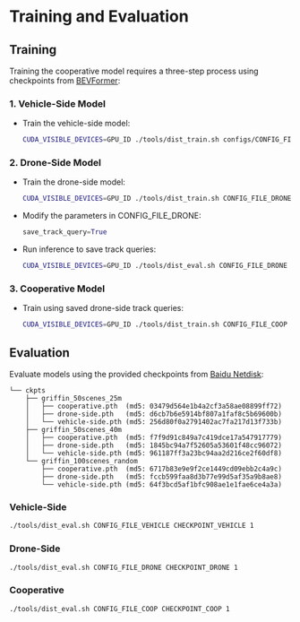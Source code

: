 # Training and Evaluation

## Training

Training the cooperative model requires a three-step process using checkpoints from [BEVFormer](https://github.com/fundamentalvision/BEVFormer):

### 1. Vehicle-Side Model
- Train the vehicle-side model:
  ```bash
  CUDA_VISIBLE_DEVICES=GPU_ID ./tools/dist_train.sh configs/CONFIG_FILE_VEHICLE NUM_GPUS
  ```

### 2. Drone-Side Model
- Train the drone-side model:
  ```bash
  CUDA_VISIBLE_DEVICES=GPU_ID ./tools/dist_train.sh CONFIG_FILE_DRONE NUM_GPUS
  ```
- Modify the parameters in CONFIG_FILE_DRONE:
  ```python
  save_track_query=True
  ```
- Run inference to save track queries:
  ```bash
  CUDA_VISIBLE_DEVICES=GPU_ID ./tools/dist_eval.sh CONFIG_FILE_DRONE CHECKPOINT NUM_GPUS
  ```

### 3. Cooperative Model
- Train using saved drone-side track queries:
  ```bash
  CUDA_VISIBLE_DEVICES=GPU_ID ./tools/dist_train.sh CONFIG_FILE_COOP NUM_GPUS
  ```

## Evaluation

Evaluate models using the provided checkpoints from [Baidu Netdisk](https://pan.baidu.com/s/1NDgsuHB-QPRiROV73NRU5g?pwd=u3cm):
```
└── ckpts
    ├── griffin_50scenes_25m
    │   ├── cooperative.pth  (md5: 03479d564e1b4a2cf3a58ae08899ff72)
    │   ├── drone-side.pth   (md5: d6cb7b6e5914bf807a1faf8c5b69600b)
    │   └── vehicle-side.pth (md5: 256d80f0a2791402ac7fa217d13f733b)
    ├── griffin_50scenes_40m
    │   ├── cooperative.pth  (md5: f7f9d91c849a7c419dce17a547917779)
    │   ├── drone-side.pth   (md5: 1845bc94a7f52605a53601f48cc96072)
    │   └── vehicle-side.pth (md5: 961187ff3a23bc94aa2d216ce2f60df8)
    └── griffin_100scenes_random
        ├── cooperative.pth  (md5: 6717b83e9e9f2ce1449cd09ebb2c4a9c)
        ├── drone-side.pth   (md5: fccb599faa8d3b77e99d5af35a9b8ae8)
        └── vehicle-side.pth (md5: 64f3bcd5af1bfc908ae1e1fae6ce4a3a)
```

### Vehicle-Side
```bash
./tools/dist_eval.sh CONFIG_FILE_VEHICLE CHECKPOINT_VEHICLE 1
```

### Drone-Side
```bash
./tools/dist_eval.sh CONFIG_FILE_DRONE CHECKPOINT_DRONE 1
```

### Cooperative
```bash
./tools/dist_eval.sh CONFIG_FILE_COOP CHECKPOINT_COOP 1
```